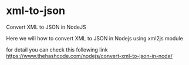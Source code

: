 # xml-to-json
Convert XML to JSON in NodeJS

Here we will how to convert XML to JSON in Nodejs using xml2js module

for detail you can check this following link https://www.thehashcode.com/nodejs/convert-xml-to-json-in-node/
